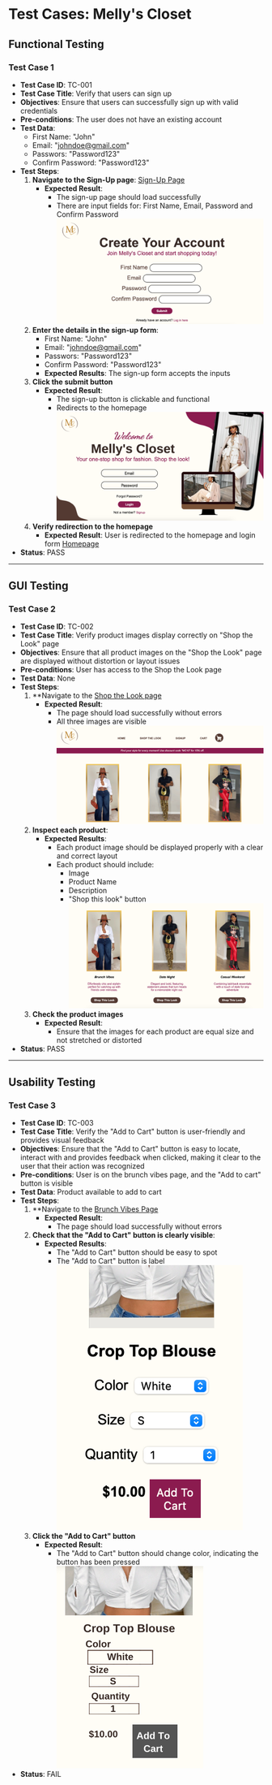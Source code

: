 # Test Cases: Melly's Closet

## Functional Testing

### Test Case 1


- **Test Case ID**: TC-001
- **Test Case Title**: Verify that users can sign up
- **Objectives**: Ensure that users can successfully sign up with valid credentials
- **Pre-conditions**: The user does not have an existing account
- **Test Data**: 
  - First Name: "John"
  - Email: "johndoe@gmail.com"
  - Passwors: "Password123"
  - Confirm Password: "Password123"
- **Test Steps**:
  1. **Navigate to the Sign-Up page**: [Sign-Up Page](https://mjacobs1341.github.io/Mellys-Closet/signup.html)
     - **Expected Result**: 
       - The sign-up page should load successfully
       - There are input fields for: First Name, Email, Password and Confirm Password 
       ![Sign-Up Page Input](../images/signup-Page.png)
  2. **Enter the details in the sign-up form**:
     - First Name: "John"
     - Email: "johndoe@gmail.com"
     - Passwors: "Password123"
     - Confirm Password: "Password123"
      - **Expected Results**: The sign-up form accepts the inputs
  3. **Click the submit button**
      - **Expected Result**: 
         - The sign-up button is clickable and functional
         - Redirects to the homepage 
         ![Homepage](../images/homepage.png)
  4. **Verify redirection to the homepage**
     - **Expected Result**: User is redirected to the homepage and login form [Homepage](https://mjacobs1341.github.io/Mellys-Closet/index.html)
- **Status**: PASS


---


## GUI Testing

### Test Case 2

 
- **Test Case ID**: TC-002
- **Test Case Title**: Verify product images display correctly on "Shop the Look" page
- **Objectives**: Ensure that all product images on the "Shop the Look" page are displayed without distortion or layout issues
- **Pre-conditions**: User has access to the Shop the Look page
- **Test Data**: None
- **Test Steps**:
  1. **Navigate to the [Shop the Look page](https://mjacobs1341.github.io/Mellys-Closet/product.html)
     - **Expected Result**: 
       - The page should load successfully without errors
       - All three images are visible 
       ![Product Images](../images/product-images.png)
  2. **Inspect each product**:
     - **Expected Results**: 
       - Each product image should be displayed properly with a clear and correct layout
       - Each product should include: 
         - Image 
         - Product Name
         - Description
         - "Shop this look" button
        ![Product Page](../images/product-page.png)
  3. **Check the product images**
      - **Expected Result**: 
         - Ensure that the images for each product are equal size and not stretched or distorted
- **Status**: PASS
 

---

## Usability Testing

### Test Case 3

- **Test Case ID**: TC-003
- **Test Case Title**: Verify the "Add to Cart" button is user-friendly and provides visual feedback
- **Objectives**: Ensure that the "Add to Cart" button is easy to locate, interact with and provides feedback when clicked, making it clear to the user that their action was recognized
- **Pre-conditions**: User is on the brunch vibes page, and the "Add to cart" button is visible
- **Test Data**: Product available to add to cart
- **Test Steps**:
  1. **Navigate to the [Brunch Vibes Page](https://mjacobs1341.github.io/Mellys-Closet/brunch-vibes.html)
     - **Expected Result**: 
       - The page should load successfully without errors
  2. **Check that the "Add to Cart" button is clearly visible**:
     - **Expected Results**: 
       - The "Add to Cart" button should be easy to spot 
       - The "Add to Cart" button is label
        ![Add To Cart Button](../images/add-to-cart-button.png)
  3. **Click the "Add to Cart" button**
      - **Expected Result**: 
         - The "Add to Cart" button should change color, indicating the button has been pressed
        ![Button Change](../images/button-change.png)
- **Status**: FAIL